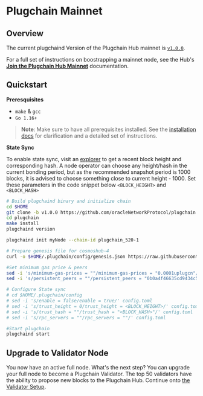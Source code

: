 # Plugchain Mainnet

## Overview

The current plugchaind Version of the Plugchain Hub mainnet is [`v1.0.0`](https://github.com/oracleNetworkProtocol/plugchain/releases/tag/v1.0.0).

For a full set of instructions on boostrapping a mainnet node, see the Hub's [**Join the Plugchain Hub Mainnet**](https://oraclenetworkprotocol.github.io/plugchain/get-started/mainnet.html) documentation.

## Quickstart

**Preresquisites**
- `make` & `gcc`
- `Go 1.16+`

> **Note**: Make sure to have all prerequisites installed. See the [installation docs](https://oraclenetworkprotocol.github.io/plugchain/get-started/install.html) for clarification and a detailed set of instructions.

**State Sync**

To enable state sync, visit an [explorer](https://www.plugchain.network/v2/blockList) to get a recent block height and corresponding hash. A node operator can choose any height/hash in the current bonding period, but as the recommended snapshot period is 1000 blocks, it is advised to choose something close to current height - 1000. Set these parameters in the code snippet below `<BLOCK_HEIGHT>` and `<BLOCK_HASH>`

```bash
# Build plugchaind binary and initialize chain
cd $HOME
git clone -b v1.0.0 https://github.com/oracleNetworkProtocol/plugchain
cd plugchain
make install
plugchaind version

plugchaind init myNode --chain-id plugchain_520-1

# Prepare genesis file for cosmoshub-4
curl -o $HOME/.plugchain/config/genesis.json https://raw.githubusercontent.com/oracleNetworkProtocol/mainnet/main/v1/genesis.json

#Set minimum gas price & peers
sed -i 's/minimum-gas-prices = ""/minimum-gas-prices = "0.0001uplugcn"/' $HOME/.plugchain/config/app.toml
sed -i 's/persistent_peers = ""/persistent_peers = "0b0a4f46635cd9434c517cd17062873860fad058@81.69.193.92:26656,da1b8323faa61c6b22496f29a959df6285c1aceb@81.68.111.159:26656,69078522f65d824d937b950e094554653171c21d@42.192.91.213:26656"/' $HOME/.plugchain/config/config.toml

# Configure State sync
# cd $HOME/.plugchain/config
# sed -i 's/enable = false/enable = true/' config.toml
# sed -i 's/trust_height = 0/trust_height = <BLOCK_HEIGHT>/' config.toml
# sed -i 's/trust_hash = ""/trust_hash = "<BLOCK_HASH>"/' config.toml
# sed -i 's/rpc_servers = ""/rpc_servers = ""/' config.toml

#Start plugchain
plugchaind start 
```


## Upgrade to Validator Node

You now have an active full node. What's the next step? You can upgrade your full node to become a Plugchain Validator. The top 50 validators have the ability to propose new blocks to the Plugchain Hub. Continue onto [the Validator Setup](https://oraclenetworkprotocol.github.io/plugchain/zh/get-started/mainnet.html#%E5%8D%87%E7%BA%A7%E4%B8%BA%E9%AA%8C%E8%AF%81%E4%BA%BA%E8%8A%82%E7%82%B9).
